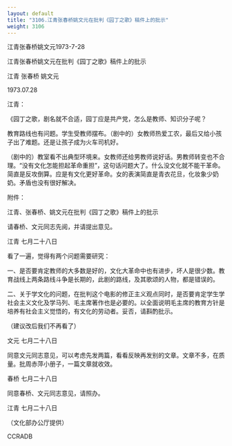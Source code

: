 ```yaml
---
layout: default
title: "3106.江青张春桥姚文元在批判《园丁之歌》稿件上的批示"
weight: 3106
---
```


江青张春桥姚文元1973-7-28

江青张春桥姚文元在批判《园丁之歌》稿件上的批示

江青 张春桥 姚文元

1973.07.28

江青：

《园丁之歌，剧名就不合适，园丁应是共产党，怎么是教师、知识分子呢？

教育路线也有问题。学生受教师摆布。（剧中的）女教师热爱工农，最后又给小孩子出了难题。还是让孩子成为火车司机好。

（剧中的）教室看不出典型环境来。女教师还给男教师说好话。男教师转变也不合理。“没有文化怎能担起革命重担”，这句话问题大了。什么没文化就不能干革命。简直是反攻倒算。应是有文化更好革命。女的表演简直是青衣花旦，化妆象少奶奶。矛盾也没有很好解决。

附件：

江青、张春桥、姚文元在批判《园丁之歌》稿件上的批示

请春桥、文元同志先阅，并请提出意见。

江青     七月二十八日

看了一遍，觉得有两个问题需要研究：

一、是否要肯定教师的大多数是好的，文化大革命中也有进步，坏人是很少数。教育战线上两条路线斗争是长期的，此剧的路线，及其歌颂的人物，都是错误的。

二、关于学文化的问题，在批判这个电影的修正主义观点同时，是否要肯定学生学社会主义文化及学马列、毛主席著作也是必要的。以全面说明毛主席的教育方针是培养有社会主义觉悟的，有文化的劳动者。妥否，请斟酌批示。

（建议改后我们不再看了）

文元    七月二十八日

同意文元同志意见，可以考虑先发两篇，看看反映再发别的文章。文章不多，在质量。批周赤萍小册子，一篇文章就收效。

春桥    七月二十八日

同意春桥、文元同志意见，请照办。

江青    七月二十八日

（文化部办公厅提供）

CCRADB

